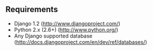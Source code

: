 Requirements
------------
 - Django 1.2 (http://www.djangoproject.com/)
 - Python 2.x (2.6+) (http://www.python.org/)
 - Any Django supported database (http://docs.djangoproject.com/en/dev/ref/databases/)
